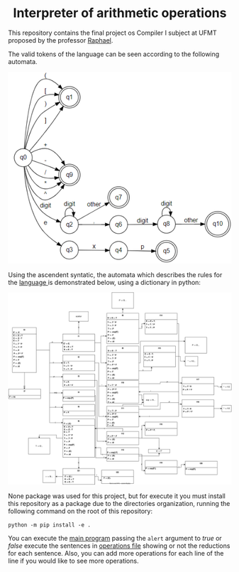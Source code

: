 <h1 align="center">Interpreter of arithmetic operations</h1>

This repository contains the final project os Compiler I subject at UFMT proposed by the professor <a href="https://github.com/thesivis">Raphael</a>.

The valid tokens of the language can be seen according to the following automata.

<p align="center">
  <img alt="Automata of the language" src="https://github.com/SousaPedroso/interpreter/blob/main/lexer/Lexer_Automata.png">
</p>

Using the ascendent syntatic, the automata which describes the rules for the <a href="https://github.com/SousaPedroso/interpreter/blob/main/language">language </a> is demonstrated below, using a dictionary in python:

<p align="center">
  <img alt="Automata of the rules" src="https://github.com/SousaPedroso/interpreter/blob/main/syntatic/Syntatic_Automata.svg">
</p>

None package was used for this project, but for execute it you must install this repository as a package due to the directories organization, running the following command on the root of this repository:

```
python -m pip install -e .
```

You can execute the <a href="https://github.com/SousaPedroso/interpreter/blob/main/main/Main.py">main program</a> passing the `alert` argument to $true$ or $false$
execute the sentences in <a href="https://github.com/SousaPedroso/interpreter/blob/main/tests/operations">operations file</a> showing or not the reductions for each sentence. Also, you can add more operations for each line of the line if you would like to see more operations.
